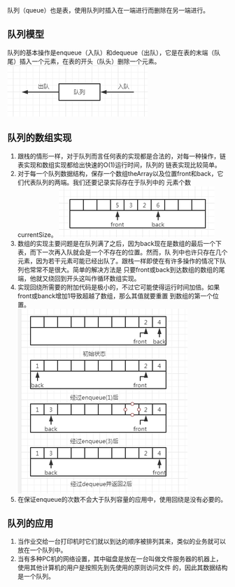 队列（queue）也是表，使用队列时插入在一端进行而删除在另一端进行。
## 队列模型
队列的基本操作是enqueue（入队）和dequeue（出队），它是在表的末端（队尾）插入一个元素，在表的开头（队头）删除一个元素。      
![img](./img/img5.jpg)      
## 队列的数组实现
1. 跟栈的情形一样，对于队列而言任何表的实现都是合法的，对每一种操作，链表实现和数组实现都给出快速的O(1)运行时间，队列的
链表实现比较简单。
1. 对于每一个队列数据结构，保存一个数组theArray以及位置front和back，它们代表队列的两端。我们还要记录实际存在于队列中的
元素个数currentSize。
![img](./img/img6.jpg)    
1. 数组的实现主要问题是在队列满了之后，因为back现在是数组的最后一个下表，而下一次再入队就会是一个不存在的位置。然而，队
列中也许只存在几个元素，因为若干元素可能已经出队了。跟栈一样即使在有许多操作的情况下队列也常常不是很大。简单的解决方法是
只要front或back到达数组的数组的尾端，他就又绕回到开头这叫作循环数组实现。
1. 实现回绕所需要的附加代码是极小的，不过它可能使得运行时间加倍。如果front或banck增加1导致超越了数组，那么其值就要重置
到数组的第一个位置。      
![img](./img/img7.jpg)      
1. 在保证enqueue的次数不会大于队列容量的应用中，使用回绕是没有必要的。
## 队列的应用
 1. 当作业交给一台打印机时它们就以到达的顺序被排列其来，类似的业务就可以放在一个队列中。
 1. 当有多种PC机的网络设置，其中磁盘是放在一台叫做文件服务器的机器上，使用其他计算机的用户是按照先到先使用的原则访问文件
 的，因此其数据结构是一个队列。